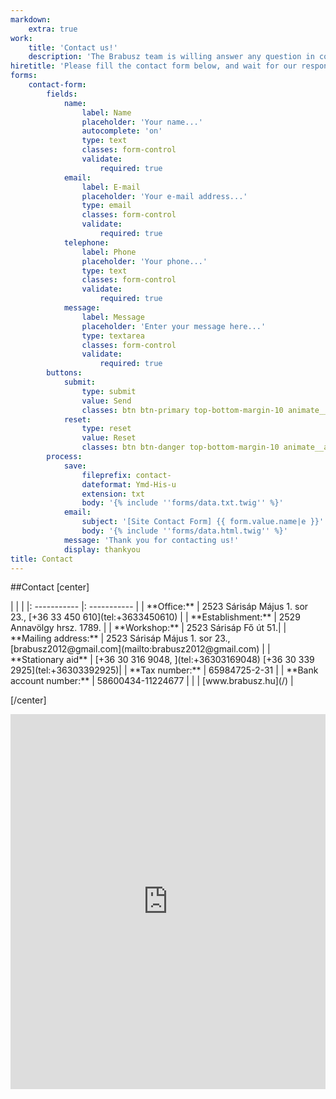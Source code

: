 ```yaml
---
markdown:
    extra: true
work:
    title: 'Contact us!'
    description: 'The Brabusz team is willing answer any question in connection with your travels'
hiretitle: 'Please fill the contact form below, and wait for our response!'
forms:
    contact-form:
        fields:
            name:
                label: Name
                placeholder: 'Your name...'
                autocomplete: 'on'
                type: text
                classes: form-control
                validate:
                    required: true
            email:
                label: E-mail
                placeholder: 'Your e-mail address...'
                type: email
                classes: form-control
                validate:
                    required: true
            telephone:
                label: Phone
                placeholder: 'Your phone...'
                type: text
                classes: form-control
                validate:
                    required: true
            message:
                label: Message
                placeholder: 'Enter your message here...'
                type: textarea
                classes: form-control
                validate:
                    required: true
        buttons:
            submit:
                type: submit
                value: Send
                classes: btn btn-primary top-bottom-margin-10 animate__animated
            reset:
                type: reset
                value: Reset
                classes: btn btn-danger top-bottom-margin-10 animate__animated
        process:
            save:
                fileprefix: contact-
                dateformat: Ymd-His-u
                extension: txt
                body: '{% include ''forms/data.txt.twig'' %}'
            email:
                subject: '[Site Contact Form] {{ form.value.name|e }}'
                body: '{% include ''forms/data.html.twig'' %}'
            message: 'Thank you for contacting us!'
            display: thankyou
title: Contact
---
```


##Contact
[center]
<div markdown="1" class="title5">
| | |
|: ----------- |: ----------- |
| **Office:** | 	2523 Sárisáp Május 1. sor 23., [+36 33 450 610](tel:+3633450610) |
| **Establishment:** | 2529 Annavölgy hrsz. 1789. |
| **Workshop:** | 2523 Sárisáp Fő út 51.|
| **Mailing address:** | 2523 Sárisáp Május 1. sor 23.,  [brabusz2012@gmail.com](mailto:brabusz2012@gmail.com) |
| **Stationary aid** | [+36 30 316 9048,   ](tel:+36303169048) [+36 30 339 2925](tel:+36303392925)|
| **Tax number:** | 	65984725-2-31 |
| **Bank account number:** | 	58600434-11224677 |
| | [www.brabusz.hu](/) |
</div>

[/center]


<div class="maps" style="width: 100%"><iframe class="embed-responsive-item" width="100%" height="600" frameborder="0" scrolling="no" marginheight="0" marginwidth="0" src="https://maps.google.com/maps?width=100%25&amp;height=600&amp;hl=en&amp;q=S%C3%A1ris%C3%A1p,%20M%C3%A1jus%201.%20sor%2023,%202523+(Brabusz)&amp;t=&amp;z=15&amp;ie=UTF8&amp;iwloc=B&amp;output=embed"></iframe><a href="https://www.maps.ie/route-planner.htm"></a></div>
